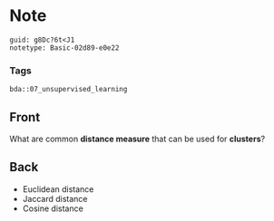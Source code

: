 # Note
```
guid: g8Dc?6t<J1
notetype: Basic-02d89-e0e22
```

### Tags
```
bda::07_unsupervised_learning
```

## Front
What are common <b>distance measure</b> that can be used for
<b>clusters</b>?

## Back
<ul>
  <li>Euclidean distance
  <li>Jaccard distance
  <li>Cosine distance
</ul>
